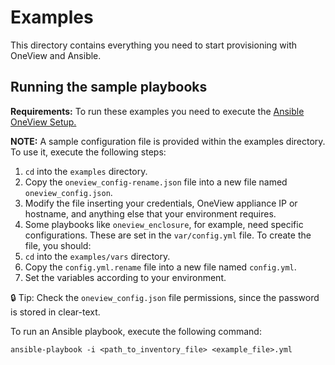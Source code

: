 # Examples

This directory contains everything you need to start provisioning with OneView and Ansible.

## Running the sample playbooks

**Requirements:** To run these examples you need to execute the [Ansible OneView Setup.](https://github.com/HewlettPackard/oneview-ansible/#ansible-oneview-sdk-setup)

**NOTE:** A sample configuration file is provided within the examples directory. To use it, execute the following steps:

1. `cd` into the `examples` directory.
2. Copy the `oneview_config-rename.json` file into a new file named `oneview_config.json`.
3. Modify the file inserting your credentials, OneView appliance IP or hostname, and anything else that your environment requires.
4. Some playbooks like `oneview_enclosure`, for example, need specific configurations. These are set in the `var/config.yml` file. To create the file, you should:
  1. `cd` into the `examples/vars` directory.
  2. Copy the `config.yml.rename` file into a new file named `config.yml`.
  3. Set the variables according to your environment.

:lock: Tip: Check the `oneview_config.json` file permissions, since the password is stored in clear-text.

To run an Ansible playbook, execute the following command:

`ansible-playbook -i <path_to_inventory_file> <example_file>.yml`
